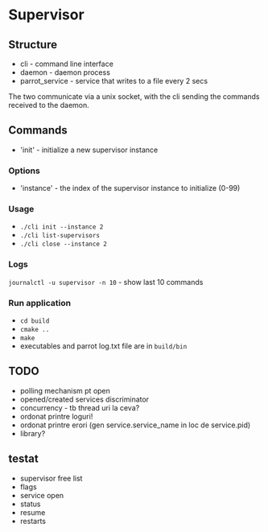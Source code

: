 # Supervisor

## Structure

* cli - command line interface
* daemon - daemon process
* parrot_service - service that writes to a file every 2 secs

The two communicate via a unix socket, with the cli sending the commands received to the daemon.

## Commands

* 'init' - initialize a new supervisor instance

### Options

* 'instance' - the index of the supervisor instance to initialize (0-99)

### Usage
* `./cli init --instance 2`
* `./cli list-supervisors`
* `./cli close --instance 2`

### Logs
`journalctl -u supervisor -n 10` - show last 10 commands

### Run application
* `cd build`
* `cmake ..`
* `make`
* executables and parrot log.txt file are in `build/bin`

## TODO
* polling mechanism pt open
* opened/created services discriminator
* concurrency - tb thread uri la ceva?
* ordonat printre loguri!
* ordonat printre erori (gen service.service_name in loc de service.pid)
* library?

## testat
* supervisor free list
* flags
* service open
* status
* resume
* restarts